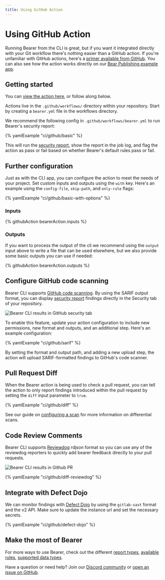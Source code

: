```yaml
---
title: Using GitHub Action
---
```


# Using GitHub Action

Running Bearer from the CLI is great, but if you want it integrated directly with your Git workflow there's nothing easier than a GitHub action. If you're unfamiliar with GitHub actions, here's a [primer available from GitHub](https://github.com/features/actions). You can also see how the action works directly on our [Bear Publishing example app](https://github.com/Bearer/bear-publishing/actions/workflows/bearer.yml).

## Getting started

You can [view the action here]({{meta.links.action}}), or follow along below.

Actions live in the `.github/workflows/` directory within your repository. Start by creating a `bearer.yml` file in the workflows directory.

We recommend the following config in `.github/workflows/bearer.yml` to run Bearer's security report:

{% yamlExample "ci/github/basic" %}

This will run the [security report](/explanations/reports), show the report in the job log, and flag the action as pass or fail based on whether Bearer's default rules pass or fail.

## Further configuration

Just as with the CLI app, you can configure the action to meet the needs of your project. Set custom inputs and outputs using the `with` key. Here's an example using the `config-file`, `skip-path`, and `only-rule` flags:

{% yamlExample "ci/github/basic-with-options" %}

### Inputs

{% githubAction bearerAction.inputs %}

### Outputs
If you want to process the output of the cli we recommend using the `output` input above to write a file that can be used elsewhere, but we also provide some basic outputs you can use if needed:

{% githubAction bearerAction.outputs %}

## Configure GitHub code scanning
Bearer CLI supports [GitHub code scanning](https://docs.github.com/en/code-security/code-scanning/automatically-scanning-your-code-for-vulnerabilities-and-errors/about-code-scanning). By using the SARIF output format, you can display [security report](/explanations/reports/#security-report) findings directly in the Security tab of your repository.

![Bearer CLI results in GitHub security tab](/assets/img/gh-code-scanning.jpg)

To enable this feature, update your action configuration to include new permissions, new format and outputs, and an additional step. Here's an example configuration:

{% yamlExample "ci/github/sarif" %}

By setting the format and output path, and adding a new upload step, the action will upload SARIF-formatted findings to GitHub's code scanner.

## Pull Request Diff

When the Bearer action is being used to check a pull request, you can tell the
action to only report findings introduced within the pull request by setting
the `diff` input parameter to `true`.

{% yamlExample "ci/github/diff" %}

See our guide on [configuring a scan](/guides/configure-scan#only-report-new-findings-on-a-branch)
for more information on differential scans.

## Code Review Comments
Bearer CLI supports [Reviewdog](https://github.com/reviewdog/reviewdog) rdjson format so you can use any of the reviewdog reporters to quickly add bearer feedback directly to your pull requests.

![Bearer CLI results in Github PR](/assets/img/gh-pr-review.png)

{% yamlExample "ci/github/diff-reviewdog" %}

## Integrate with Defect Dojo

We can monitor findings with [Defect Dojo](https://github.com/DefectDojo/django-DefectDojo) by using the `gitlab-sast` format and the v2 API. Make sure to update the instance url and set the necessary secrets.

{% yamlExample "ci/github/defect-dojo" %}

## Make the most of Bearer

For more ways to use Bearer, check out the different [report types](/explanations/reports/), [available rules](/reference/rules/), [supported data types](/reference/datatypes/).

Have a question or need help? Join our [Discord community](https://discord.gg/eaHZBJUXRF) or [open an issue on GitHub](https://github.com/Bearer/bearer/issues).

